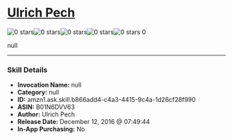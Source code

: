 # [Ulrich Pech](http://alexa.amazon.com/#skills/amzn1.ask.skill.b866add4-c4a3-4415-9c4a-1d26cf28f990)
![0 stars](../../images/ic_star_border_black_18dp_1x.png)![0 stars](../../images/ic_star_border_black_18dp_1x.png)![0 stars](../../images/ic_star_border_black_18dp_1x.png)![0 stars](../../images/ic_star_border_black_18dp_1x.png)![0 stars](../../images/ic_star_border_black_18dp_1x.png) 0

null

***

### Skill Details

* **Invocation Name:** null
* **Category:** null
* **ID:** amzn1.ask.skill.b866add4-c4a3-4415-9c4a-1d26cf28f990
* **ASIN:** B01N6DVV63
* **Author:** Ulrich Pech
* **Release Date:** December 12, 2016 @ 07:49:44
* **In-App Purchasing:** No
